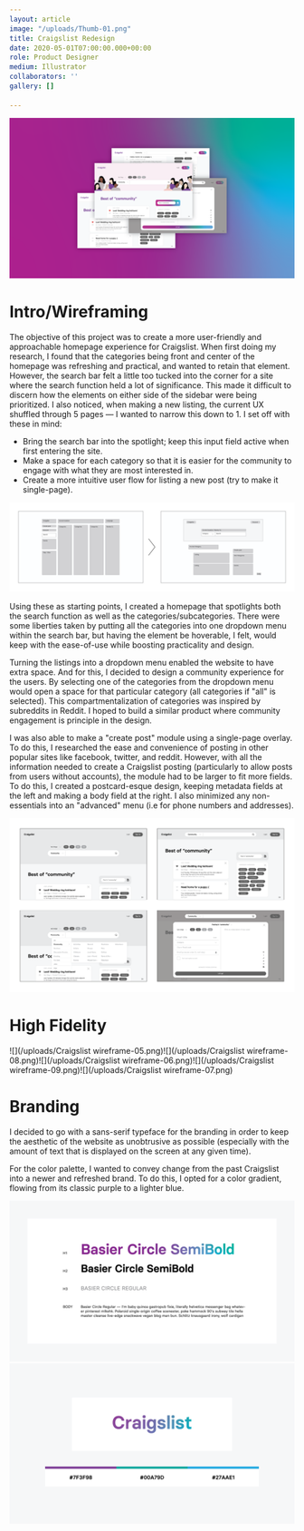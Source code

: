 ```yaml
---
layout: article
image: "/uploads/Thumb-01.png"
title: Craigslist Redesign
date: 2020-05-01T07:00:00.000+00:00
role: Product Designer
medium: Illustrator
collaborators: ''
gallery: []

---
```

![](/uploads/Thumb-01.png)

# Intro/Wireframing

The objective of this project was to create a more user-friendly and approachable homepage experience for Craigslist. When first doing my research, I found that the categories being front and center of the homepage was refreshing and practical, and wanted to retain that element. However, the search bar felt a little too tucked into the corner for a site where the search function held a lot of significance. This made it difficult to discern how the elements on either side of the sidebar were being prioritized. I also noticed, when making a new listing, the current UX shuffled through 5 pages — I wanted to narrow this down to 1. I set off with these in mind:

* Bring the search bar into the spotlight; keep this input field active when first entering the site.
* Make a space for each category so that it is easier for the community to engage with what they are most interested in.
* Create a more intuitive user flow for listing a new post (try to make it single-page).

![Current (2020) v. Proposal](/uploads/WireframeInitial2-01.png)

Using these as starting points, I created a homepage that spotlights both the search function as well as the categories/subcategories. There were some liberties taken by putting all the categories into one dropdown menu within the search bar, but having the element be hoverable, I felt, would keep with the ease-of-use while boosting practicality and design.

Turning the listings into a dropdown menu enabled the website to have extra space. And for this, I decided to design a community experience for the users. By selecting one of the categories from the dropdown menu would open a space for that particular category (all categories if "all" is selected). This compartmentalization of categories was inspired by subreddits in Reddit. I hoped to build a similar product where community engagement is principle in the design.

I was also able to make a "create post" module using a single-page overlay. To do this, I researched the ease and convenience of posting in other popular sites like facebook, twitter, and reddit. However, with all the information needed to create a Craigslist posting (particularly to allow posts from users without accounts), the module had to be larger to fit more fields. To do this, I created a postcard-esque design, keeping metadata fields at the left and making a body field at the right. I also minimized any non-essentials into an "advanced" menu (i.e for phone numbers and addresses).

![](/uploads/Untitled-2-01.png)

# High Fidelity

![](/uploads/Craigslist wireframe-05.png)![](/uploads/Craigslist wireframe-08.png)![](/uploads/Craigslist wireframe-06.png)![](/uploads/Craigslist wireframe-09.png)![](/uploads/Craigslist wireframe-07.png)

# Branding

I decided to go with a sans-serif typeface for the branding in order to keep the aesthetic of the website as unobtrusive as possible (especially with the amount of text that is displayed on the screen at any given time).

For the color palette, I wanted to convey change from the past Craigslist into a newer and refreshed brand. To do this, I opted for a color gradient, flowing from its classic purple to a lighter blue.

![](/uploads/Branding-01.png)![](/uploads/Branding-02.png)